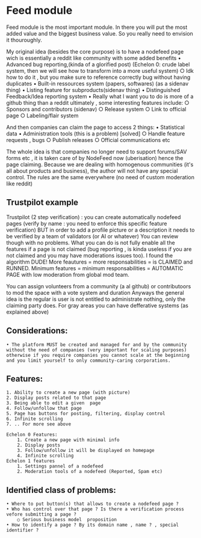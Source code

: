 
# Feed module

Feed module is the most important module. In there you will put the most added value and the biggest business value. So you really need to envision it thouroughly. 

My original idea (besides the core purpose) is to have a nodefeed page wich is essentially a reddit like community with some added benefits 
	• Advanced bug reporting,(kinda of a glorified post) (Echelon 0: crude label system, then we will see how to transform into a more useful system)
		○ Idk how to do it , but you make sure to reference correctly bug without having duplicates 
	• Built-in ressources system (papers, softwares) (as a sidenav thing)
	• Listing feature for subproducts(sidenav thing)
	• Distinguished Feedback/Idea reporting system
	• Really what I want you to do is more of a github thing than a reddit ultimately , some interesting features include:
		○ Sponsors and contributors (sidenav)
		○ Release system
		○ Link to official page
		○ Labeling/flair system

And then companies can claim the page to access 2 things:
	• Statistical data
	• Administration tools (this is a problem) [solved]
		○ Handle feature requests , bugs 
		○ Publish releases 
		○ Official communications etc 

The whole idea is that companies no longer need to support forums/SAV forms etc , it is taken care of by NodeFeed now (uberisation) hence the page claiming.
Because we are dealing with homogenous communities (it's all about products and business), the author will not have any special control. The rules are the same everywhere (no need of custom moderation like reddit)


## Trustpilot example
Trustpilot (2 step verification) : you can create automatically nodefeed pages (verify by name : you need to enforce this specific feature verification)
BUT in order to add a profile picture or a description it needs to be verified by a team of validators (or AI or whatever)
You can review though with no problems. 
What you can do is not fully enable all the features if a page is not claimed (bug reporting , is kinda useless if you are not claimed and you may have moderations issues too). I found the algorithm DUDE! More feautures = more responsabilities = is CLAIMED and RUNNED. Minimum features = minimum responsabilities = AUTOMATIC PAGE with low moderation from global mod team.

You can assign volunteers from a community (a al github) or contributoors to mod the space with a vote system and duration
Anyways the general idea is the regular is user is not entitled to administrate nothing, only the claiming party does. For gray areas you can have defferative systems (as explained above)

## Considerations:
	• The platform MUST be created and managed for and by the community without the need of companies (very important for scaling purposes) otherwise if you require companies you cannot scale at the beginning and you limit yourself to only community-caring corporations.

 ## Features:
	1. Ability to create a new page (with picture)
	2. Display posts related to that page
	3. Being able to edit a given  page
	4. Follow/unfollow that page
	5. Page has buttons for posting, filtering, display control
	6. Infinite scrolling
	7. .. For more see above

    Echelon 0 Features:
        1. Create a new page with minimal info 
        2. Display posts
        3. Follow/unfollow it will be displayed on homepage
        4. Infinite scrolling
    Echelon 1 features
        1. Settings pannel of a nodefeed
        2. Moderation tools of a nodefeed (Reported, Spam etc)
        
	
## Identified class of problems:
	• Where to put button(s) that allows to create a nodefeed page ?
	• Who has control over that page ? Is there a verification process vefore submitting a page ?
		○ Serious business model  proposition
	• How to identify a page ? By its domain name , name ? , special identifier ?

